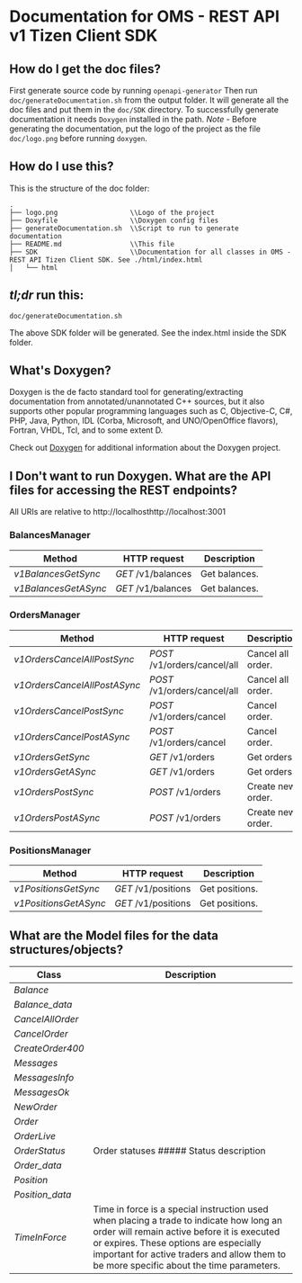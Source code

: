 # Documentation for OMS - REST API v1 Tizen Client SDK

## How do I get the doc files?
First generate source code by running `openapi-generator`
Then run `doc/generateDocumentation.sh` from the output folder. It will generate all the doc files and put them in the `doc/SDK` directory.
To successfully generate documentation it needs `Doxygen` installed in the path.
*Note* - Before generating the documentation, put the logo of the project as the file `doc/logo.png` before running `doxygen`.


## How do I use this?
This is the structure of the doc folder:

```
.
├── logo.png                  \\Logo of the project
├── Doxyfile                  \\Doxygen config files
├── generateDocumentation.sh  \\Script to run to generate documentation
├── README.md                 \\This file
├── SDK                       \\Documentation for all classes in OMS - REST API Tizen Client SDK. See ./html/index.html
│   └── html

```

## *tl;dr* run this:

```
doc/generateDocumentation.sh
```

The above SDK folder will be generated. See the index.html inside the SDK folder.


## What's Doxygen?
Doxygen is the de facto standard tool for generating/extracting documentation from annotated/unannotated C++ sources, but it also supports other popular programming languages such as C, Objective-C, C#, PHP, Java, Python, IDL (Corba, Microsoft, and UNO/OpenOffice flavors), Fortran, VHDL, Tcl, and to some extent D.

Check out [Doxygen](https://www.doxygen.org/) for additional information about the Doxygen project.

## I Don't want to run Doxygen. What are the API files for accessing the REST endpoints?
All URIs are relative to http://localhosthttp://localhost:3001

### BalancesManager
Method | HTTP request | Description
------------- | ------------- | -------------
*v1BalancesGetSync* | *GET* /v1/balances | Get balances.
*v1BalancesGetASync* | *GET* /v1/balances | Get balances.

### OrdersManager
Method | HTTP request | Description
------------- | ------------- | -------------
*v1OrdersCancelAllPostSync* | *POST* /v1/orders/cancel/all | Cancel all order.
*v1OrdersCancelAllPostASync* | *POST* /v1/orders/cancel/all | Cancel all order.
*v1OrdersCancelPostSync* | *POST* /v1/orders/cancel | Cancel order.
*v1OrdersCancelPostASync* | *POST* /v1/orders/cancel | Cancel order.
*v1OrdersGetSync* | *GET* /v1/orders | Get orders.
*v1OrdersGetASync* | *GET* /v1/orders | Get orders.
*v1OrdersPostSync* | *POST* /v1/orders | Create new order.
*v1OrdersPostASync* | *POST* /v1/orders | Create new order.

### PositionsManager
Method | HTTP request | Description
------------- | ------------- | -------------
*v1PositionsGetSync* | *GET* /v1/positions | Get positions.
*v1PositionsGetASync* | *GET* /v1/positions | Get positions.


## What are the Model files for the data structures/objects?
Class | Description
------------- | -------------
 *Balance* | 
 *Balance_data* | 
 *CancelAllOrder* | 
 *CancelOrder* | 
 *CreateOrder400* | 
 *Messages* | 
 *MessagesInfo* | 
 *MessagesOk* | 
 *NewOrder* | 
 *Order* | 
 *OrderLive* | 
 *OrderStatus* | Order statuses ##### Status description  | Name | Possible transitions to | Status description  | --- | --- | --- | | RECEIVED | REJECTED, ROUTING | We received an order and will send it to the exchange immedaitely | ROUTING | ROUTED | We are in the process of sending order to the exchange | ROUTED | REJECTED, NEW, PARTIALLY_FILLED, FILLED, CANCELED | Order was sent to the exchange from our side, but it's not yet active in order book | NEW | PARTIALLY_FILLED, FILLED, PENDING_CANCEL, CANCELED | Order is active in the order book and it's untouched | PENDING_CANCEL | NEW, PARTIALLY_FILLED, FILLED, CANCELED | We received order cancel request and relayed it succesfully to the exchange.  | PARTIALLY_FILLED | FILLED, PENDING_CANCEL, CANCELED | Order is active in the order book and it's partially filled | FILLED | | Order is no longer active in the order book as was completely filled  | CANCELED | | Order is no longer active in the order book as was canceled | REJECTED | | Order was rejected by OMS or exchange. ##### Status transitions  | Source Status | Destination status | Description | --- | --- | --- | | | RECEIVED | OMS received new order from you | | NEW | OMS received unseen new order from the exchange (order was relayed to the exchnage outside the OMS) | | PARTIALLY_FILLED | OMS received unseen partially filled order from the exchange (order was relayed to the exchnage outside the OMS) | RECEIVED | REJECTED | OMS rejected your order | RECEIVED | ROUTING | We started relaying order to the exchange | ROUTING | ROUTED | Order was relayed to the exchange and we are waiting to be active in the order book | ROUTED | REJECTED | Exchange rejected your order | ROUTED | NEW | Exchange accepted your passive order into order book | ROUTED | PARTIALLY_FILLED | Exchange actively filled part of your order and the remaining was accepted into order book | ROUTED | FILLED | Exchange actively filled your order in whole. | ROUTED | CANCELED | Exchange canceled your order before accepting it to the order book. | NEW | PARTIALLY_FILLED | Part of your order was filled. | NEW | FILLED | Whole order was filled. | NEW | PENDING_CANCEL | We received cancel request and successfully relayed it to the exchange. | NEW | CANCELED | Your order was canceled. | PARTIALLY_FILLED | FILLED | Remaining active part of the order was filled succesfully. | PARTIALLY_FILLED | PENDING_CANCEL | We received cancel request and successfully relayed it to the exchange. | PARTIALLY_FILLED | CANCELED | Your order was canceled. | PENDING_CANCEL | NEW | Exchange responded to the cancelation message that your order is fully active in the order book. | PENDING_CANCEL | PARTIALLY_FILLED | Your order was filled partially after we relayed cancelation message to the exchange. | PENDING_CANCEL | FILLED | Your order was completely filled before the cancel was executed by the exchange. | PENDING_CANCEL | CANCELED | Your order was canceled. 
 *Order_data* | 
 *Position* | 
 *Position_data* | 
 *TimeInForce* | Time in force is a special instruction used when placing a trade to indicate how long an order will remain active before it is executed or expires. These options are especially important for active traders and allow them to be more specific about the time parameters.  | Parameter | Description | |-----------|--------| | `GOOD_TILL_CANCEL` | A Good-Til-Cancelled (GTC) order is an order to buy or sell a stock that lasts until the order is completed or canceled. Brokerage firms typically limit the length of time an investor can leave a GTC order open.  This time frame may vary from broker to broker.  Investors should contact their brokerage firms to determine what time limit would apply to GTC orders. | | `GOOD_TILL_TIME_EXCHANGE` | The GTTE (Good-til-Date/Time) time in force lets you select an expiration date and time up until which an order will continue to work. Setting this attribute requires both a time in force selection of GTD, a date entry in the Expiration Date field, and a time entry in the Expiration Time field if that level of detail is required. Note that if you only enter a good-till date, the unfilled order will cancel at the close of the market on the specified day. | | `GOOD_TILL_TIME_OMS` | The GTT (GTTO) supported by OMS. | | `FILL_OR_KILL` | Fill or kill (FOK) is a type of time-in-force designation used in securities trading that instructs a brokerage to execute a transaction immediately and completely or not at all. This type of order is most often used by active traders and is usually for a large quantity of stock. The order must be filled in its entirety or canceled (killed). | | `IMMEDIATE_OR_CANCEL` | An immediate or cancel order (IOC) is an order to buy or sell a security that executes all or part immediately and cancels any unfilled portion of the order. An IOC order is one of several \"duration orders\" that investors can use to specify how long the order remains active in the market and under what conditions the order is canceled. Other commonly used duration order types include fill or kill (FOK), all or none (AON) and good ‘till canceled (GTC). Most online trading platforms allow IOC orders to be placed manually or programmed into automated trading strategies. | | `AUCTION_ONLY` | This order will be added to the auction-only (AO) book for the next auction for this symbol. | | `INDICATION_OF_INTEREST` | An indication of interest (IOI) is an underwriting expression showing a conditional, non-binding interest in buying a security that is currently in registration—awaiting approval by the Securities and Exchange Commission (SEC). The investor's broker is required to provide the investor with a preliminary prospectus. However, IOIs in the mergers and acquisitions world has similar intent but is done differently. |  ##### Time in force options  | Exchange | GTC | GTTE | GTTO | FOK | IOC | AO | IOI | | --- | --- | --- | ---- | --- | --- | --- | --- | | BINANCE | X | X |  | X | X |  |  | | BITFINEX | X | X |  | X | X |  |  | | BITMEX | X | X |  |  | X |  |  | | BLOCKCHAINEXCHANGE | X | X |  |  | X |  |  | | BITSTAMP | X | X |  |  | X |  |  | | COINBASE | X |  | X | X | X |  |  | | GEMINI | X | X |  | X | X | X | X | | KRAKEN | X |  | X |  |  |  |  | | POLONIEX | X | X |  | X | X |  |  | | HITBTC | X | X |  | X | X |  |  | | KRAKENFTS | X | X |  |  | X |  |  | 


